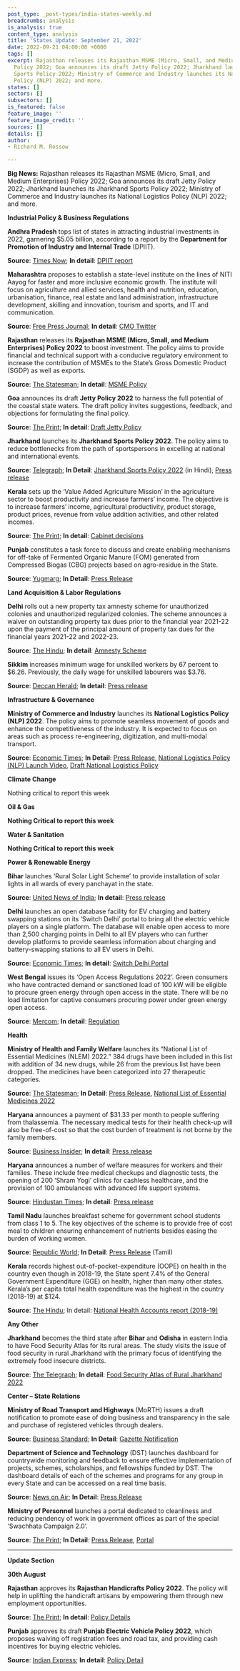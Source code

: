 ```yaml
---
post_type: _post-types/india-states-weekly.md
breadcrumbs: analysis
is_analysis: true
content_type: analysis
title: 'States Update: September 21, 2022'
date: 2022-09-21 04:00:00 +0000
tags: []
excerpt: Rajasthan releases its Rajasthan MSME (Micro, Small, and Medium Enterprises)
  Policy 2022; Goa announces its draft Jetty Policy 2022; Jharkhand launches its Jharkhand
  Sports Policy 2022; Ministry of Commerce and Industry launches its National Logistics
  Policy (NLP) 2022; and more.
states: []
sectors: []
subsectors: []
is_featured: false
feature_image: ''
feature_image_credit: ''
sources: []
details: []
author:
- Richard M. Rossow

---
```

**Big News:** Rajasthan releases its Rajasthan MSME (Micro, Small, and Medium Enterprises) Policy 2022; Goa announces its draft Jetty Policy 2022; Jharkhand launches its Jharkhand Sports Policy 2022; Ministry of Commerce and Industry launches its National Logistics Policy (NLP) 2022; and more.

**Industrial Policy & Business Regulations**

**Andhra Pradesh** tops list of states in attracting industrial investments in 2022, garnering $5.05 billion, according to a report by the **Department for Promotion of Industry and Internal Trade** (DPIIT).

**Source**: [Times Now](https://www.timesnownews.com/business-economy/industry/andhra-pradesh-tops-list-of-states-in-attracting-industrial-investments-during-january-july-2022-report-article-94171503); **In detail**: [DPIIT report](https://dpiit.gov.in/sites/default/files/2022_August_sia_statistic_Chapter1.4.pdf)

**Maharashtra** proposes to establish a state-level institute on the lines of NITI Aayog for faster and more inclusive economic growth. The institute will focus on agriculture and allied services, health and nutrition, education, urbanisation, finance, real estate and land administration, infrastructure development, skilling and innovation, tourism and sports, and IT and communication.

**Source**: [Free Press Journal](https://www.freepressjournal.in/mumbai/maharashtra-shinde-fadnavis-govt-to-set-up-state-level-institute-on-lines-of-niti-aayog); **In detail**: [CMO Twitter](https://twitter.com/CMOMaharashtra/status/1571504331610005504)

**Rajasthan** releases its **Rajasthan MSME (Micro, Small, and Medium Enterprises) Policy 2022** to boost investment. The policy aims to provide financial and technical support with a conducive regulatory environment to increase the contribution of MSMEs to the State’s Gross Domestic Product (SGDP) as well as exports.

**Source**: [The Statesman](https://www.thestatesman.com/india/rajasthan-introduces-handicraft-msme-policies-to-boost-investment-1503112304.html); **In detail**: [MSME Policy](https://invest.rajasthan.gov.in/policies/rajasthan-msme-policy-2022.pdf)

**Goa** announces its draft **Jetty Policy 2022** to harness the full potential of the coastal state waters. The draft policy invites suggestions, feedback, and objections for formulating the final policy.

**Source**: [The Print](https://theprint.in/india/goa-tourism-department-to-form-jetty-policy-for-state/1126862/); **In detail**: [Draft Jetty Policy](https://goatourism.gov.in/wp-content/uploads/2022/09/Draft-Jetty-Policy.pdf)

**Jharkhand** launches its **Jharkhand Sports Policy 2022**. The policy aims to reduce bottlenecks from the path of sportspersons in excelling at national and international events.

**Source**: [Telegraph](https://www.telegraphindia.com/india/hemant-soren-launches-jharkhand-sports-policy-2022-in-ranchi/cid/1886424); **In Detail**: [Jharkhand Sports Policy 2022](https://sports.jharkhand.gov.in/notification_docs/96dbcdf6Sports%20Policy%20_%202022.pdf) (in Hindi), [Press release](https://cm.jharkhand.gov.in/node/14090)

**Kerala** sets up the ‘Value Added Agriculture Mission’ in the agriculture sector to boost productivity and increase farmers’ income. The objective is to increase farmers’ income, agricultural productivity, product storage, product prices, revenue from value addition activities, and other related incomes.

**Source**: [The Print](https://theprint.in/india/kerala-govt-to-set-up-value-added-agriculture-mission-to-boost-productivity-farmers-income/1128687/); **In detail**: [Cabinet decisions](https://keralacm.gov.in/2022/09/14/cabinet-decisions-14-09-2022/)

**Punjab** constitutes a task force to discuss and create enabling mechanisms for off-take of Fermented Organic Manure (FOM) generated from Compressed Biogas (CBG) projects based on agro-residue in the State.

**Source**: [Yugmarg](https://www.yugmarg.com/news/7178-punjab-govt-constitutes-task-force-to-create-mechanism-for-off-take-of-fermented-organic-manure-from-cbg-projects); **In Detail**: [Press Release](https://acrobat.adobe.com/id/urn:aaid:sc:VA6C2:3b1bdb34-ee9a-4860-97f1-7389db9ae731#pageNum=1)

**Land Acquisition & Labor Regulations**

**Delhi** rolls out a new property tax amnesty scheme for unauthorized colonies and unauthorized regularized colonies. The scheme announces a waiver on outstanding property tax dues prior to the financial year 2021-22 upon the payment of the principal amount of property tax dues for the financial years 2021-22 and 2022-23.

**Source**: [The Hindu](https://www.thehindu.com/news/cities/Delhi/mcd-rolls-out-new-property-tax-amnesty-scheme-for-illegal-colonies/article65891551.ece); **In detail**: [Amnesty Scheme](https://mcdonline.nic.in/ndmcportal/downloadFile/amnesty_scheme_f.y.2022-23_unauthorized_colony_&_villages_(1)_22091509490999.pdf)

**Sikkim** increases minimum wage for unskilled workers by 67 percent to $6.26. Previously, the daily wage for unskilled labourers was $3.76.

**Source**: [Deccan Herald](https://www.deccanherald.com/national/east-and-northeast/sikkim-govt-hikes-minimum-wages-1145061.html); **In detail**: [Press release](https://sikkim.gov.in/media/press-release/press-info?name=Taking+a+historic+step+toward+the+welfare+of+all+workers%2c+the+state+government+has+revised+the+rate+of+minimum+wages+for+Unskilled%2c+Semi-skilled%2c+Skilled+and+Highly-skilled+workers)

**Infrastructure & Governance**

**Ministry of Commerce and Industry** launches its **National Logistics Policy (NLP) 2022**. The policy aims to promote seamless movement of goods and enhance the competitiveness of the industry. It is expected to focus on areas such as process re-engineering, digitization, and multi-modal transport.

**Source**: [Economic Times](https://economictimes.indiatimes.com/news/economy/policy/pm-narendra-modi-launches-national-logistics-policy/articleshow/94268093.cms?from=mdr); **In Detail**: [Press Release](https://pib.gov.in/PressReleasePage.aspx?PRID=1860192), [National Logistics Policy (NLP) Launch Video](https://www.youtube.com/watch?v=VocGGxdaND4), [Draft National Logistics Policy](https://static.mygov.in/rest/s3fs-public/mygov_154953859051553221.pdf)

**Climate Change**

Nothing critical to report this week

**Oil & Gas**

**Nothing Critical to report this week**

**Water & Sanitation**

**Nothing Critical to report this week**

**Power & Renewable Energy**

**Bihar** launches ‘Rural Solar Light Scheme’ to provide installation of solar lights in all wards of every panchayat in the state.

**Source**: [United News of India](http://www.uniindia.com/nitish-launches-rural-solar-light-scheme-in-bihar/east/news/2823003.html); **In detail**: [Press release](https://state.bihar.gov.in/prdbihar/cache/10/18-Sep-22/SHOW_DOCS/644.pdf)

**Delhi** launches an open database facility for EV charging and battery swapping stations on its ‘Switch Delhi’ portal to bring all the electric vehicle players on a single platform. The database will enable open access to more than 2,500 charging points in Delhi to all EV players who can further develop platforms to provide seamless information about charging and battery-swapping stations to all EV users in Delhi.

**Source**: [Economic Times](https://energy.economictimes.indiatimes.com/news/power/delhi-govt-launches-open-database-facility-for-ev-charging-battery-swapping-stations/94187873); **In detail**: [Switch Delhi Portal](https://ev.delhi.gov.in/openev/)

**West Bengal** issues its ‘Open Access Regulations 2022’. Green consumers who have contracted demand or sanctioned load of 100 kW will be eligible to procure green energy through open access in the state. There will be no load limitation for captive consumers procuring power under green energy open access.

**Source**: [Mercom](https://mercomindia.com/west-bengal-issues-open-access-regulations-including-green-energy/); **In detail**: [Regulation](https://wberc.gov.in/sites/default/files/Open%20Access%20Regulation%202022_1.pdf)

**Health**

**Ministry of Health and Family Welfare** launches its “National List of Essential Medicines (NLEM) 2022.” 384 drugs have been included in this list with addition of 34 new drugs, while 26 from the previous list have been dropped. The medicines have been categorized into 27 therapeutic categories.

**Source**: [The Statesman](https://www.thestatesman.com/india/with-addition-of-34-new-drugs-number-of-essential-medicines-goes-to-384-1503110635.html); **In Detail**: [Press Release](https://pib.gov.in/PressReleasePage.aspx?PRID=1858931), [National List of Essential Medicines 2022](https://main.mohfw.gov.in/newshighlights-104)

**Haryana** announces a payment of $31.33 per month to people suffering from thalassemia. The necessary medical tests for their health check-up will also be free-of-cost so that the cost burden of treatment is not borne by the family members.

**Source**: [Business Insider](https://www.businessinsider.in/science/health/news/thalassemia-patients-to-get-2500-per-month-in-haryana/articleshow/94281412.cms); **In detail**: [Press release](https://acrobat.adobe.com/id/urn:aaid:sc:VA6C2:c30c3629-dc67-4b8f-a04d-d2e1cac89258#pageNum=1)

**Haryana** announces a number of welfare measures for workers and their families. These include free medical checkups and diagnostic tests, the opening of 200 ‘Shram Yogi’ clinics for cashless healthcare, and the provision of 100 ambulances with advanced life support systems.

**Source**: [Hindustan Times](https://www.hindustantimes.com/cities/gurugram-news/haryana-cm-announces-free-yearly-medical-check-ups-for-workers-101663435990505.html); **In detail**: [Press release](https://manoharlalkhattar.in/node/28149)

**Tamil Nadu** launches breakfast scheme for government school students from class 1 to 5. The key objectives of the scheme is to provide free of cost meal to children ensuring enhancement of nutrients besides easing the burden of working women.

**Source**: [Republic World](https://www.republicworld.com/india-news/general-news/tamil-nadu-cm-stalin-launches-free-breakfast-plan-for-govt-primary-students-articleshow.html); **In Detail**: [Press Release](http://cms.tn.gov.in/sites/default/files/press_release/pr150922_1598.pdf) (Tamil)

**Kerala** records highest out-of-pocket-expenditure (OOPE) on health in the country even though in 2018-19, the State spent 7.4% of the General Government Expenditure (GGE) on health, higher than many other states. Kerala’s per capita total health expenditure was the highest in the country (2018-19) at $124.

**Source**: [The Hindu](https://www.thehindu.com/news/national/kerala/nha-2018-19-kerala-tops-health-expenditure-private-health-spending/article65886826.ece); In detail: [National Health Accounts report (2018-19)](https://nhsrcindia.org/sites/default/files/2022-09/NHA%202018-19_07-09-2022_revised_0.pdf)

**Any Other**

**Jharkhand** becomes the third state after **Bihar** and **Odisha** in eastern India to have Food Security Atlas for its rural areas. The study visits the issue of food security in rural Jharkhand with the primary focus of identifying the extremely food insecure districts.

**Source**: [The Telegraph](https://www.telegraphindia.com/india/jharkhand-became-second-state-after-bihar-odisha-to-have-food-security-atlas-for-rural-areas/cid/1886211); **In detail**: [Food Security Atlas of Rural Jharkhand 2022](https://www.ihdindia.org/pdf/FSA_JHARKHAND_2022.pdf)

**Center – State Relations**

**Ministry of Road Transport and Highways** (MoRTH) issues a draft notification to promote ease of doing business and transparency in the sale and purchase of registered vehicles through dealers.

**Source**: [Business Standard](https://www.business-standard.com/article/economy-policy/centre-drafts-proposal-for-ease-of-doing-business-in-registered-vehicles-122091500031_1.html); **In Detail**: [Gazette Notification](https://static.pib.gov.in/WriteReadData/specificdocs/documents/2022/sep/doc2022915103901.pdf)

**Department of Science and Technology** (DST) launches dashboard for countrywide monitoring and feedback to ensure effective implementation of projects, schemes, scholarships, and fellowships funded by DST. The dashboard details of each of the schemes and programs for any group in every State and can be accessed on a real time basis.

**Source**: [News on Air](https://newsonair.gov.in/News?title=Union-Minister-Dr-Jitendra-Singh-launches-Dashboard-of-Department-of-Science-and-Technology&id=447748); **In Detail**: [Press Release](https://pib.gov.in/PressReleasePage.aspx?PRID=1859604)

**Ministry of Personnel** launches a portal dedicated to cleanliness and reducing pendency of work in government offices as part of the special ‘Swachhata Campaign 2.0’.

**Source**: [The Print](https://theprint.in/india/minister-jitendra-singh-launches-portal-for-special-cleanliness-campaign/1128696/); **In Detail**: [Press Release](https://pib.gov.in/PressReleasePage.aspx?PRID=1859277), [Portal](https://www.pgportal.gov.in/scdpm22)

***

**Update Section**

**30th August**

**Rajasthan** approves its **Rajasthan Handicrafts Policy 2022**. The policy will help in uplifting the handicraft artisans by empowering them through new employment opportunities.

**Source**: [The Print](https://theprint.in/india/rajasthan-cabinet-approves-formation-of-audit-authority-to-assess-performance-of-depts/1103890/); **In detail**: [Policy Details](https://invest.rajasthan.gov.in/policies/rajasthan-handicraft-policy-2022.pdf)

**Punjab** approves its draft **Punjab Electric Vehicle Policy 2022**, which proposes waiving off registration fees and road tax, and providing cash incentives for buying electric vehicles.

**Source**: [Indian Express](https://indianexpress.com/article/cities/chandigarh/punjab-bhagwant-mann-okays-draft-ev-policy-registration-fee-road-tax-8116023/); **In detail**: [Policy Detail](http://punjabtransport.org/Punjab%20Electric%20Vehicle%20Policy%202022(draft).pdf)